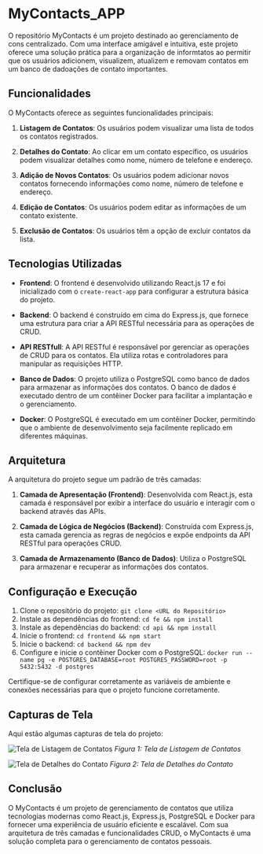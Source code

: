 # MyContacts_APP
O repositório MyContacts é um projeto destinado ao gerenciamento de cons centralizado. Com uma interface amigável e intuitiva, este projeto oferece uma solução prática para a organização de informtatos ao permitir que os usuários adicionem, visualizem, atualizem e removam contatos em um banco de dadoações de contato importantes.

## Funcionalidades

O MyContacts oferece as seguintes funcionalidades principais:

1. **Listagem de Contatos**: Os usuários podem visualizar uma lista de todos os contatos registrados.

2. **Detalhes do Contato**: Ao clicar em um contato específico, os usuários podem visualizar detalhes como nome, número de telefone e endereço.

3. **Adição de Novos Contatos**: Os usuários podem adicionar novos contatos fornecendo informações como nome, número de telefone e endereço.

4. **Edição de Contatos**: Os usuários podem editar as informações de um contato existente.

5. **Exclusão de Contatos**: Os usuários têm a opção de excluir contatos da lista.

## Tecnologias Utilizadas

- **Frontend**: O frontend é desenvolvido utilizando React.js 17 e foi inicializado com o `create-react-app` para configurar a estrutura básica do projeto.

- **Backend**: O backend é construído em cima do Express.js, que fornece uma estrutura para criar a API RESTful necessária para as operações de CRUD.

- **API RESTfull**: A API RESTful é responsável por gerenciar as operações de CRUD para os contatos. Ela utiliza rotas e controladores para manipular as requisições HTTP.

- **Banco de Dados**: O projeto utiliza o PostgreSQL como banco de dados para armazenar as informações dos contatos. O banco de dados é executado dentro de um contêiner Docker para facilitar a implantação e o gerenciamento.

- **Docker**: O PostgreSQL é executado em um contêiner Docker, permitindo que o ambiente de desenvolvimento seja facilmente replicado em diferentes máquinas.

## Arquitetura

A arquitetura do projeto segue um padrão de três camadas:

1. **Camada de Apresentação (Frontend)**: Desenvolvida com React.js, esta camada é responsável por exibir a interface do usuário e interagir com o backend através das APIs.

2. **Camada de Lógica de Negócios (Backend)**: Construída com Express.js, esta camada gerencia as regras de negócios e expõe endpoints da API RESTful para operações CRUD.

3. **Camada de Armazenamento (Banco de Dados)**: Utiliza o PostgreSQL para armazenar e recuperar as informações dos contatos.

## Configuração e Execução

1. Clone o repositório do projeto: `git clone <URL do Repositório>`
2. Instale as dependências do frontend: `cd fe && npm install`
3. Instale as dependências do backend: `cd api && npm install`
4. Inicie o frontend: `cd frontend && npm start`
5. Inicie o backend: `cd backend && npm dev`
6. Configure e inicie o contêiner Docker com o PostgreSQL: `docker run --name pg -e POSTGRES_DATABASE=root POSTGRES_PASSWORD=root -p 5432:5432 -d postgres`

Certifique-se de configurar corretamente as variáveis de ambiente e conexões necessárias para que o projeto funcione corretamente.

## Capturas de Tela

Aqui estão algumas capturas de tela do projeto:

![Tela de Listagem de Contatos](screenshots/listagem.png)
*Figura 1: Tela de Listagem de Contatos*

![Tela de Detalhes do Contato](screenshots/detalhes.png)
*Figura 2: Tela de Detalhes do Contato*

## Conclusão

O MyContacts é um projeto de gerenciamento de contatos que utiliza tecnologias modernas como React.js, Express.js, PostgreSQL e Docker para fornecer uma experiência de usuário eficiente e escalável. Com sua arquitetura de três camadas e funcionalidades CRUD, o MyContacts é uma solução completa para o gerenciamento de contatos pessoais.
